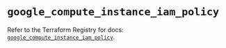 # `google_compute_instance_iam_policy`

Refer to the Terraform Registry for docs: [`google_compute_instance_iam_policy`](https://registry.terraform.io/providers/hashicorp/google-beta/5.40.0/docs/resources/google_compute_instance_iam_policy).
